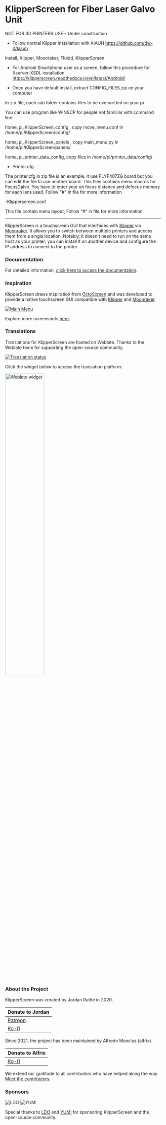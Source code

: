 # KlipperScreen for Fiber Laser Galvo Unit

NOT FOR 3D PRINTERS USE - Under construction

- Follow normal Klipper installation with KIAUH
    https://github.com/dw-0/kiauh

Install, Klipper, Moonraker, Fluidd, KlipperScreen

- For Android Smartphone user as a screen, follow this procedure for Xserver-XSDL installation
   https://klipperscreen.readthedocs.io/en/latest/Android/

- Once you have default install, extract CONFIG_FILES.zip on your computer

In zip file, each sub folder contains files to be overwritted on your pi

You can use program like WINSCP for people not famliliar with command line

home_pi_KlipperScreen_config , copy move_menu.conf in /home/pi/KlipperScreen/config/

home_pi_KlipperScreen_panels , copy main_menu.py in /home/pi/KlipperScreen/panels/

home_pi_printer_data_config, copy files in /home/pi/printer_data/config/


- Printer.cfg

The printer.cfg in zip file is an example. It use FLYF407ZG board but you can edit the file to use another board. This files contains menu macros for FocusGalvo.
You have to enter your on focus distance and defocus memory for each lens used. 
Follow "#" in file for more information

-Klipperscreen.conf

This file contain menu layout, Follow "#" in file for more information

---------------------------------------------

KlipperScreen is a touchscreen GUI that interfaces with [Klipper](https://github.com/Klipper3d/klipper) via [Moonraker](https://github.com/arksine/moonraker). It allows you to switch between multiple printers and access them from a single location. Notably, it doesn't need to run on the same host as your printer; you can install it on another device and configure the IP address to connect to the printer.

### Documentation

For detailed information, [click here to access the documentation](https://klipperscreen.github.io/KlipperScreen/).

### Inspiration

KlipperScreen draws inspiration from [OctoScreen](https://github.com/Z-Bolt/OctoScreen/) and was developed to provide a native touchscreen GUI compatible with [Klipper](https://github.com/Klipper3d/klipper) and [Moonraker](https://github.com/arksine/moonraker).

[![Main Menu](docs/img/panels/main_panel.png)](https://klipperscreen.readthedocs.io/en/latest/Panels/)

Explore more screenshots [here](https://klipperscreen.readthedocs.io/en/latest/Panels/).

### Translations

Translations for KlipperScreen are hosted on Weblate. Thanks to the Weblate team for supporting the open-source community.

<a href="https://hosted.weblate.org/engage/klipperscreen/">
    <img src="https://hosted.weblate.org/widget/klipperscreen/svg-badge.svg" alt="Translation status" />
</a>

Click the widget below to access the translation platform:

<a href="https://hosted.weblate.org/engage/klipperscreen/">
    <img src="https://hosted.weblate.org/widget/klipperscreen/horizontal-auto.svg" alt="Weblate widget" width="50%" />
</a>

### About the Project

KlipperScreen was created by Jordan Ruthe in 2020.

| Donate to Jordan |
|------------------|
| [Patreon](https://www.patreon.com/klipperscreen) |
| [Ko-fi](https://ko-fi.com/klipperscreen) |

Since 2021, the project has been maintained by Alfredo Monclus (alfrix).

| Donate to Alfrix |
|------------------|
| [Ko-fi](https://ko-fi.com/alfrix) |

We extend our gratitude to all contributors who have helped along the way. [Meet the contributors](https://github.com/KlipperScreen/KlipperScreen/graphs/contributors).

### Sponsors

![LDO](docs/img/sponsors/LDO.png) ![YUMI](docs/img/sponsors/YUMI.png)

Special thanks to [LDO](https://ldomotors.com/) and [YUMI](https://wiki.yumi-lab.com/) for sponsoring KlipperScreen and the open-source community.

